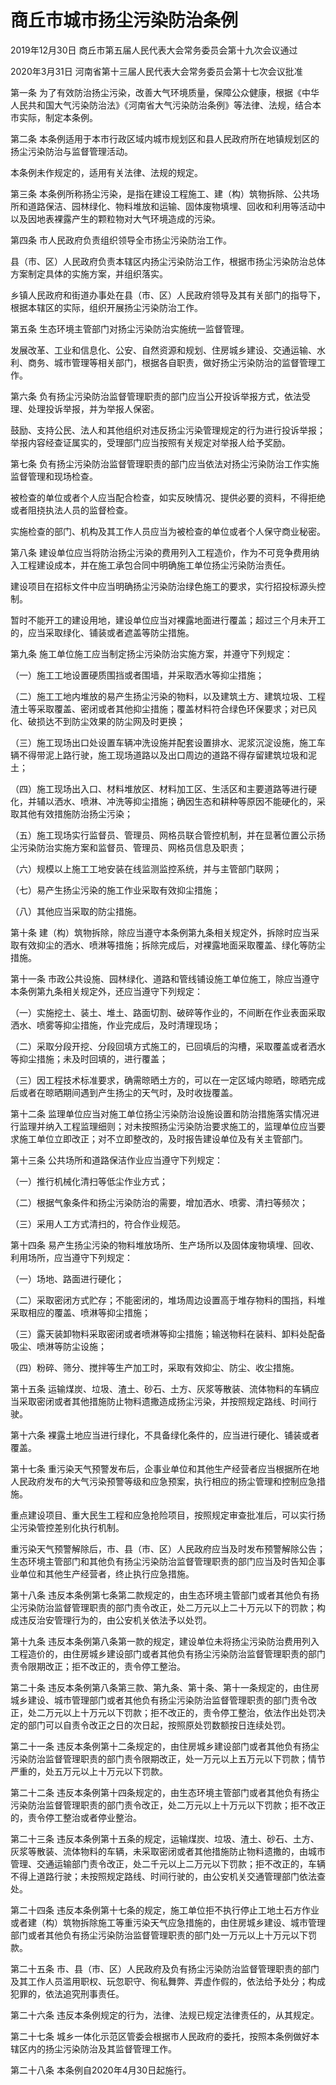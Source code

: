 # 商丘市城市扬尘污染防治条例

2019年12月30日 商丘市第五届人民代表大会常务委员会第十九次会议通过

2020年3月31日 河南省第十三届人民代表大会常务委员会第十七次会议批准

<!-- INFO END -->

第一条 为了有效防治扬尘污染，改善大气环境质量，保障公众健康，根据《中华人民共和国大气污染防治法》《河南省大气污染防治条例》等法律、法规，结合本市实际，制定本条例。

第二条 本条例适用于本市行政区域内城市规划区和县人民政府所在地镇规划区的扬尘污染防治与监督管理活动。

本条例未作规定的，适用有关法律、法规的规定。

第三条 本条例所称扬尘污染，是指在建设工程施工、建（构）筑物拆除、公共场所和道路保洁、园林绿化、物料堆放和运输、固体废物填埋、回收和利用等活动中以及因地表裸露产生的颗粒物对大气环境造成的污染。

第四条 市人民政府负责组织领导全市扬尘污染防治工作。

县（市、区）人民政府负责本辖区内扬尘污染防治工作，根据市扬尘污染防治总体方案制定具体的实施方案，并组织落实。

乡镇人民政府和街道办事处在县（市、区）人民政府领导及其有关部门的指导下，根据本辖区的实际，组织开展扬尘污染防治工作。

第五条 生态环境主管部门对扬尘污染防治实施统一监督管理。

发展改革、工业和信息化、公安、自然资源和规划、住房城乡建设、交通运输、水利、商务、城市管理等相关部门，根据各自职责，做好扬尘污染防治的监督管理工作。

第六条 负有扬尘污染防治监督管理职责的部门应当公开投诉举报方式，依法受理、处理投诉举报，并为举报人保密。

鼓励、支持公民、法人和其他组织对违反扬尘污染管理规定的行为进行投诉举报；举报内容经查证属实的，受理部门应当按照有关规定对举报人给予奖励。

第七条 负有扬尘污染防治监督管理职责的部门应当依法对扬尘污染防治工作实施监督管理和现场检查。

被检查的单位或者个人应当配合检查，如实反映情况、提供必要的资料，不得拒绝或者阻挠执法人员的监督检查。

实施检查的部门、机构及其工作人员应当为被检查的单位或者个人保守商业秘密。

第八条 建设单位应当将防治扬尘污染的费用列入工程造价，作为不可竞争费用纳入工程建设成本，并在施工承包合同中明确施工单位扬尘污染防治责任。

建设项目在招标文件中应当明确扬尘污染防治绿色施工的要求，实行招投标源头控制。

暂时不能开工的建设用地，建设单位应当对裸露地面进行覆盖；超过三个月未开工的，应当采取绿化、铺装或者遮盖等防尘措施。

第九条 施工单位施工应当制定扬尘污染防治实施方案，并遵守下列规定：

（一）施工工地设置硬质围挡或者围墙，并采取洒水等抑尘措施；

（二）施工工地内堆放的易产生扬尘污染的物料，以及建筑土方、建筑垃圾、工程渣土等采取覆盖、密闭或者其他抑尘措施；覆盖材料符合绿色环保要求；对已风化、破损达不到防尘效果的防尘网及时更换；

（三）施工现场出口处设置车辆冲洗设施并配套设置排水、泥浆沉淀设施，施工车辆不得带泥上路行驶，施工现场道路以及出口周边的道路不得存留建筑垃圾和泥土；

（四）施工现场出入口、材料堆放区、材料加工区、生活区和主要道路等进行硬化，并辅以洒水、喷淋、冲洗等抑尘措施；确因生态和耕种等原因不能硬化的，采取其他有效措施防治扬尘污染；

（五）施工现场实行监督员、管理员、网格员联合管控机制，并在显著位置公示扬尘污染防治实施方案和监督员、管理员、网格员信息及职责；

（六）规模以上施工工地安装在线监测监控系统，并与主管部门联网；

（七）易产生扬尘污染的施工作业采取有效抑尘措施；

（八）其他应当采取的防尘措施。

第十条 建（构）筑物拆除，除应当遵守本条例第九条相关规定外，拆除时应当采取有效抑尘的洒水、喷淋等措施；拆除完成后，对裸露地面采取覆盖、绿化等防尘措施。

第十一条 市政公共设施、园林绿化、道路和管线铺设施工单位施工，除应当遵守本条例第九条相关规定外，还应当遵守下列规定：

（一）实施挖土、装土、堆土、路面切割、破碎等作业的，不间断在作业表面采取洒水、喷雾等抑尘措施，作业完成后，及时清理现场；

（二）采取分段开挖、分段回填方式施工的，已回填后的沟槽，采取覆盖或者洒水等抑尘措施；未及时回填的，进行覆盖；

（三）因工程技术标准要求，确需晾晒土方的，可以在一定区域内晾晒，晾晒完成后或者在晾晒期间遇到产生扬尘的天气时，及时收拢覆盖。

第十二条 监理单位应当对施工单位扬尘污染防治设施设置和防治措施落实情况进行监理并纳入工程监理细则；对未按照扬尘污染防治要求施工的，监理单位应当要求施工单位立即改正；对不立即整改的，及时报告建设单位及有关主管部门。

第十三条 公共场所和道路保洁作业应当遵守下列规定：

（一）推行机械化清扫等低尘作业方式；

（二）根据气象条件和扬尘污染防治的需要，增加洒水、喷雾、清扫等频次；

（三）采用人工方式清扫的，符合作业规范。

第十四条 易产生扬尘污染的物料堆放场所、生产场所以及固体废物填埋、回收、利用场所，应当遵守下列规定：

（一）场地、路面进行硬化；

（二）采取密闭方式贮存；不能密闭的，堆场周边设置高于堆存物料的围挡，料堆采取相应的覆盖、喷淋等抑尘措施；

（三）露天装卸物料采取密闭或者喷淋等抑尘措施；输送物料在装料、卸料处配备吸尘、喷淋等防尘设施；

（四）粉碎、筛分、搅拌等生产加工时，采取有效抑尘、防尘、收尘措施。

第十五条 运输煤炭、垃圾、渣土、砂石、土方、灰浆等散装、流体物料的车辆应当采取密闭或者其他措施防止物料遗撒造成扬尘污染，并按照规定路线、时间行驶。

第十六条 裸露土地应当进行绿化，不具备绿化条件的，应当进行硬化、铺装或者覆盖。

第十七条 重污染天气预警发布后，企事业单位和其他生产经营者应当根据所在地人民政府发布的大气污染预警等级和应急预案，执行相应的扬尘管理和控制应急措施。

重点建设项目、重大民生工程和应急抢险项目，按照规定审查批准后，可以实行扬尘污染管控差别化执行机制。

重污染天气预警解除后，市、县（市、区）人民政府应当及时发布预警解除公告；生态环境主管部门和其他负有扬尘污染防治监督管理职责的部门应当及时告知企事业单位和其他生产经营者，终止执行应急措施。

第十八条 违反本条例第七条第二款规定的，由生态环境主管部门或者其他负有扬尘污染防治监督管理职责的部门责令改正，处二万元以上二十万元以下的罚款；构成违反治安管理行为的，由公安机关依法予以处罚。

第十九条 违反本条例第八条第一款的规定，建设单位未将扬尘污染防治费用列入工程造价的，由住房城乡建设部门或者其他负有扬尘污染防治监督管理职责的部门责令限期改正；拒不改正的，责令停工整治。

第二十条 违反本条例第八条第三款、第九条、第十条、第十一条规定的，由住房城乡建设、城市管理部门或者其他负有扬尘污染防治监督管理职责的部门责令改正，处二万元以上十万元以下罚款；拒不改正的，责令停工整治，依法作出处罚决定的部门可以自责令改正之日的次日起，按照原处罚数额按日连续处罚。

第二十一条 违反本条例第十二条规定的，由住房城乡建设部门或者其他负有扬尘污染防治监督管理职责的部门责令限期改正，处一万元以上五万元以下罚款；情节严重的，处五万元以上十万元以下罚款。

第二十二条 违反本条例第十四条规定的，由生态环境主管部门或者其他负有扬尘污染防治监督管理职责的部门责令改正，处二万元以上十万元以下罚款；拒不改正的，责令停工整治或者停业整治。

第二十三条 违反本条例第十五条的规定，运输煤炭、垃圾、渣土、砂石、土方、灰浆等散装、流体物料的车辆，未采取密闭或者其他措施防止物料遗撒的，由城市管理、交通运输部门责令改正，处二千元以上二万元以下罚款；拒不改正的，车辆不得上道路行驶；未按照规定路线、时间行驶的，由公安机关交通管理部门依法查处。

第二十四条 违反本条例第十七条的规定，施工单位拒不执行停止工地土石方作业或者建（构）筑物拆除施工等重污染天气应急措施的，由住房城乡建设、城市管理部门或者其他负有扬尘污染防治监督管理职责的部门处一万元以上十万元以下罚款。

第二十五条 市、县（市、区）人民政府及负有扬尘污染防治监督管理职责的部门及其工作人员滥用职权、玩忽职守、徇私舞弊、弄虚作假的，依法给予处分；构成犯罪的，依法追究刑事责任。

第二十六条 违反本条例规定的行为，法律、法规已规定法律责任的，从其规定。

第二十七条 城乡一体化示范区管委会根据市人民政府的委托，按照本条例做好本辖区内的扬尘污染防治及其监督管理工作。

第二十八条 本条例自2020年4月30日起施行。


